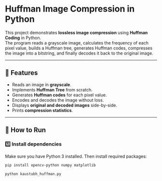# Huffman Image Compression in Python

This project demonstrates **lossless image compression** using **Huffman Coding** in Python.  
The program reads a grayscale image, calculates the frequency of each pixel value, builds a Huffman tree, generates Huffman codes, compresses the image into a bitstring, and finally decodes it back to the original image.

---

## 📌 Features
- Reads an image in **grayscale**.
- Implements **Huffman Tree** from scratch.
- Generates **Huffman codes** for each pixel value.
- Encodes and decodes the image without loss.
- Displays **original and decoded images** side-by-side.
- Prints **compression statistics**.

---
## 🚀 How to Run

### 1️⃣ Install dependencies
Make sure you have Python 3 installed. Then install required packages:
```bash
pip install opencv-python numpy matplotlib

python kaustubh_huffman.py
